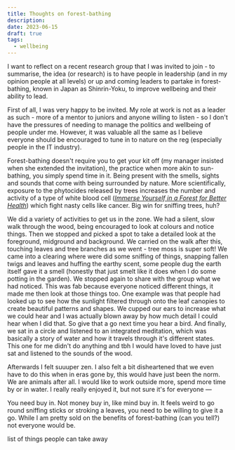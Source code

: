 ```yaml
---
title: Thoughts on forest-bathing
description: 
date: 2023-06-15
draft: true
tags:
  - wellbeing
---
```


I want to reflect on a recent research group that I was invited to join - to summarise, the idea (or research) is to have people in leadership (and in my opinion people at all levels) or up and coming leaders to partake in forest-bathing, known in Japan as <span lang="ja">Shinrin-Yoku</span>, to improve wellbeing and their ability to lead.

First of all, I was very happy to be invited. My role at work is not as a leader as such - more of a mentor to juniors and anyone willing to listen - so I don't have the pressures of needing to manage the politics and wellbeing of people under me. However, it was valuable all the same as I believe everyone should be encouraged to tune in to nature on the reg (especially people in the IT industry).

Forest-bathing doesn't require you to get your kit off (my manager insisted when she extended the invitation), the practice when more akin to sun-bathing, you simply spend time in it. Being present with the smells, sights and sounds that come with being surrounded by nature. More scientifically, exposure to the phytocides released by trees increases the number and activity of a type of white blood cell (<cite>[Immerse Yourself in a Forest for Better Health](https://www.dec.ny.gov/lands/90720.html)</cite>) which fight nasty cells like cancer. Big win for sniffing trees, huh?

We did a variety of activities to get us in the zone. We had a silent, slow walk through the wood, being encouraged to look at colours and notice things. Then we stopped and picked a spot to take a detailed look at the foreground, midground and background. We carried on the walk after this, touching leaves and tree branches as we went - tree moss is super soft! We came into a clearing where were did some sniffing of things, snapping fallen twigs and leaves and huffing the earthy scent, some people dug the earth itself gave it a smell (honestly that just smelt like it does when I do some potting in the garden). We stopped again to share with the group what we had noticed. This was fab because everyone noticed different things, it made me then look at those things too. One example was that people had looked up to see how the sunlight filtered through onto the leaf canopies to create beautiful patterns and shapes. We cupped our ears to increase what we could hear and I was actually blown away by how much detail I could hear when I did that. So give that a go next time you hear a bird. And finally, we sat in a circle and listened to an integrated meditation, which was basically a story of water and how it travels through it's different states. This one for me didn't do anything and tbh I would have loved to have just sat and listened to the sounds of the wood.

Afterwards I felt suuuper zen. I also felt a bit disheartened that we even have to do this when in eras gone by, this would have just been the norm. We are animals after all. I would like to work outside more, spend more time by or in water. I really really enjoyed it, but not sure it's for everyone &mdash;

You need buy in. Not money buy in, like mind buy in. It feels weird to go round sniffing sticks or stroking a leaves, you need to be willing to give it a go. While I am pretty sold on the benefits of forest-bathing (can you tell?) not everyone would be.

list of things people can take away